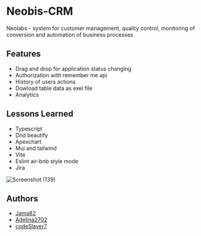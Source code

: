 # Neobis-CRM
Neolabs - system for customer management, quality control, monitoring of conversion and automation of business processes 



## Features

- Drag and drop for application status changing
- Authorization with remember me api
- History of users actions
- Dowload table data as exel file
- Analytics

## Lessons Learned

- Typescript 
- Dnd beautify
- Apexchart
- Mui and tailwind
- Vite
- Eslint air-bnb style mode
- Jira
  

![Screenshot (139)](https://github.com/codeSlayer7/Neobis-CRM/assets/97346743/d49d7931-ee46-4643-b640-79587c5faa00)



## Authors

- [Jama82](https://github.com/Jama82)
- [Adelina2702](https://github.com/Adelina2702)
- [codeSlayer7](https://github.com/codeSlayer7)
